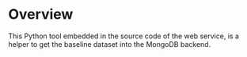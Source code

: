 # Overview
This Python tool embedded in the source code of the web service, is a helper to get the baseline dataset into the MongoDB backend.

